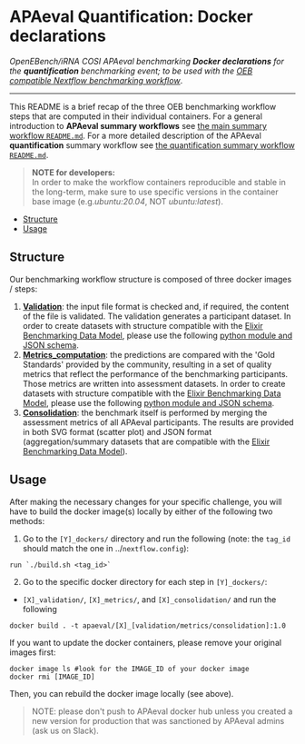 # APAeval Quantification: Docker declarations

*OpenEBench/iRNA COSI APAeval benchmarking **Docker declarations** for the **quantification** benchmarking event; to be used with the [OEB compatible Nextflow benchmarking workflow][main-nf]*.
___

This README is a brief recap of the three OEB benchmarking workflow steps that are computed in their individual containers. For a general introduction to **APAeval summary workflows** see [the main summary workflow `README.md`][readme-swf]. For a more detailed description of the APAeval **quantification** summary workflow see [the quantification summary workflow `README.md`][readme-qswf].


>**NOTE for developers:**    
In order to make the workflow containers reproducible and stable in the long-term, make sure to use specific versions in the container base image (e.g.*ubuntu:20.04*, NOT *ubuntu:latest*).

- [Structure](#structure)
- [Usage](#usage)
## Structure
Our benchmarking workflow structure is composed of three docker images / steps:
1. [**Validation**](./q_validation):
the input file format is checked and, if required, the content of the file is validated. The validation generates a
participant dataset. In order to create datasets with structure compatible with the [Elixir Benchmarking Data Model][elixir-data-model], please use the following [python module and JSON schema][json-val].
2. [**Metrics_computation**](./q_metrics):
the predictions are compared with the 'Gold Standards' provided by the community, resulting in a set of quality metrics that reflect the performance of the benchmarking participants. Those metrics are written into assessment datasets. In order to create datasets with structure compatible with the [Elixir Benchmarking Data Model][elixir-data-model], please use the following [python module and JSON schema][json-met].
3. [**Consolidation**](./q_consolidation):
the benchmark itself is performed by merging the assessment metrics of all APAeval participants. The results are provided in both SVG format (scatter plot) and JSON format (aggregation/summary datasets that are compatible with the [Elixir Benchmarking Data Model][elixir-data-model]).


## Usage
After making the necessary changes for your specific challenge, you will have to build the docker image(s) locally by either of the following two methods:

1. Go to the `[Y]_dockers/` directory and run the following (note: the `tag_id` should match the one in ../`nextflow.config`):
```
run `./build.sh <tag_id>`
```
2. Go to the specific docker directory for each step in `[Y]_dockers/`:
 - `[X]_validation/`, `[X]_metrics/`, and `[X]_consolidation/`
and run the following
```
docker build . -t apaeval/[X]_[validation/metrics/consolidation]:1.0
```
If you want to update the docker containers, please remove your original images first:
```
docker image ls #look for the IMAGE_ID of your docker image
docker rmi [IMAGE_ID]
```
Then, you can rebuild the docker image locally (see above).
> NOTE: please don't push to APAeval docker hub unless you created a new version for production that was sanctioned by APAeval admins (ask us on Slack).


[//]: # (References)
[main-nf]: ../main.nf
[readme-swf]: ../../README.md
[readme-qswf]: ../README.md
[elixir-data-model]: https://github.com/inab/benchmarking-data-model
[json-val]: ./q_validation/JSON_templates
[json-met]: ./q_metrics/JSON_templates
